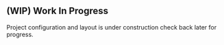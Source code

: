 ## (WIP) Work In Progress
Project configuration and layout is under construction check back later for progress.
